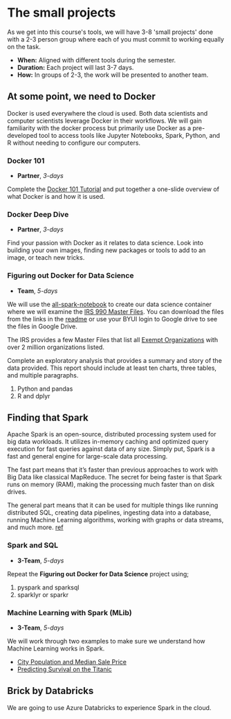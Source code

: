 
# The small projects

As we get into this course's tools, we will have 3-8 'small projects' done with a 2-3 person group where each of you must commit to working equally on the task.  

- **When:** Aligned with different tools during the semester.
- **Duration:** Each project will last 3-7 days.
- **How:** In groups of 2-3, the work will be presented to another team.

## At some point, we need to Docker

Docker is used everywhere the cloud is used.  Both data scientists and computer scientists leverage Docker in their workflows.  We will gain familiarity with the docker process but primarily use Docker as a pre-developed tool to access tools like Jupyter Notebooks, Spark, Python, and R without needing to configure our computers.

### Docker 101

- __Partner__, _3-days_

Complete the [Docker 101 Tutorial](https://www.docker.com/101-tutorial) and put together a one-slide overview of what Docker is and how it is used.

### Docker Deep Dive

- __Partner__, _3-days_

Find your passion with Docker as it relates to data science.  Look into building your own images, finding new packages or tools to add to an image, or teach new tricks.

### Figuring out Docker for Data Science

- __Team__, _5-days_

We will use the [all-spark-notebook](https://hub.docker.com/r/jupyter/all-spark-notebook) to create our data science container where we will examine the [IRS 990 Master Files](https://drive.google.com/drive/folders/1uqm_nH0D6U8Beqyr7jLrPO1Scl5tJbKs?usp=sharing). You can download the files from the links in the [readme](https://docs.google.com/document/d/1ph6YioRu3aeXBM4IEIOS7kbUuwJyhz0yxCOIyxatffU/edit?usp=sharing) or use your BYUI login to Google drive to see the files in Google Drive.

The IRS provides a few Master Files that list all [Exempt Organizations](https://www.irs.gov/charities-non-profits/exempt-organizations-business-master-file-extract-eo-bmf) with over 2 million organizations listed. 

Complete an exploratory analysis that provides a summary and story of the data provided.  This report should include at least ten charts, three tables, and multiple paragraphs.

1. Python and pandas
2. R and dplyr


## Finding that Spark

Apache Spark is an open-source, distributed processing system used for big data workloads. It utilizes in-memory caching and optimized query execution for fast queries against data of any size. Simply put, Spark is a fast and general engine for large-scale data processing.

The fast part means that it’s faster than previous approaches to work with Big Data like classical MapReduce. The secret for being faster is that Spark runs on memory (RAM), making the processing much faster than on disk drives.

The general part means that it can be used for multiple things like running distributed SQL, creating data pipelines, ingesting data into a database, running Machine Learning algorithms, working with graphs or data streams, and much more. [ref](https://chartio.com/learn/data-analytics/what-is-spark/)

### Spark and SQL

- __3-Team__, _5-days_

Repeat the __Figuring out Docker for Data Science__ project using;

1. pyspark and sparksql
2. sparklyr or sparkr 

### Machine Learning with Spark (MLib)

- __3-Team__, _5-days_

We will work through two examples to make sure we understand how Machine Learning works in Spark.

- [City Population and Median Sale Price](https://databricks.com/spark/getting-started-with-apache-spark/machine-learning)
- [Predicting Survival on the Titanic](https://github.com/BYUI451/spark_ml)

## Brick by Databricks

We are going to use Azure Databricks to experience Spark in the cloud.
